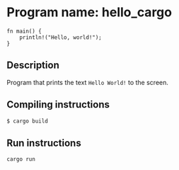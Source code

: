 # Program name: hello_cargo

```
fn main() {
    println!("Hello, world!");
}
```

## Description
Program that prints the text `Hello World!` to the screen.

## Compiling instructions

```bash
$ cargo build
```

## Run instructions

```bash
cargo run
```